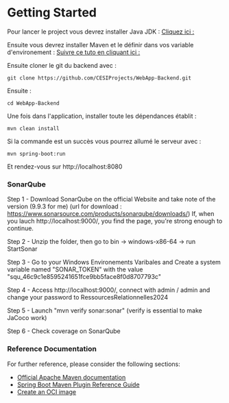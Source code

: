 # Getting Started

Pour lancer le project vous devrez installer Java JDK :
[Cliquez ici :](https://www.oracle.com/java/technologies/downloads/#jdk21-windows)

Ensuite vous devrez installer Maven et le définir dans vos variable d'environement :
[Suivre ce tuto en cliquant ici :](https://phoenixnap.com/kb/install-maven-windows)

Ensuite cloner le git du backend avec : 

```git clone https://github.com/CESIProjects/WebApp-Backend.git```

Ensuite :

```cd WebApp-Backend```

Une fois dans l'application, installer toute les dépendances établit : 

```mvn clean install```

Si la commande est un succès vous pourrez allumé le serveur avec :

```mvn spring-boot:run```

Et rendez-vous sur http://localhost:8080

### SonarQube
Step 1 - Download SonarQube on the official Website and take note of the version (9.9.3 for me) (url for download : https://www.sonarsource.com/products/sonarqube/downloads/) If, when you lauch http://localhost:9000/, you find the page, you're strong enough to continue.

Step 2 - Unzip the folder, then go to bin -> windows-x86-64 -> run StartSonar

Step 3 - Go to your Windows Environements Varibales and Create a system variable named "SONAR_TOKEN" with the value "squ_46c9c1e8595241651fce9bb5face8f0d8707793c"

Step 4 - Access http://localhost:9000/, connect with admin / admin and change your password to RessourcesRelationnelles2024

Step 5 - Launch "mvn verify sonar:sonar" (verify is essential to make JaCoco work)

Step 6 - Check coverage on SonarQube

### Reference Documentation
For further reference, please consider the following sections:

* [Official Apache Maven documentation](https://maven.apache.org/guides/index.html)
* [Spring Boot Maven Plugin Reference Guide](https://docs.spring.io/spring-boot/docs/3.1.5/maven-plugin/reference/html/)
* [Create an OCI image](https://docs.spring.io/spring-boot/docs/3.1.5/maven-plugin/reference/html/#build-image)
